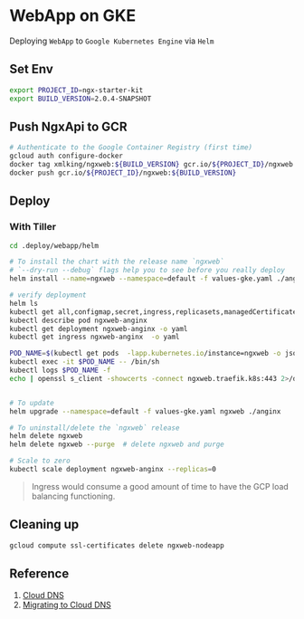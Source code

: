 # WebApp on GKE

Deploying `WebApp` to `Google Kubernetes Engine` via `Helm`

## Set Env

```bash
export PROJECT_ID=ngx-starter-kit
export BUILD_VERSION=2.0.4-SNAPSHOT
```

## Push NgxApi to GCR

```bash
# Authenticate to the Google Container Registry (first time)
gcloud auth configure-docker
docker tag xmlking/ngxweb:${BUILD_VERSION} gcr.io/${PROJECT_ID}/ngxweb:${BUILD_VERSION}
docker push gcr.io/${PROJECT_ID}/ngxweb:${BUILD_VERSION}
```

## Deploy

### With Tiller

```bash
cd .deploy/webapp/helm

# To install the chart with the release name `ngxweb`
# `--dry-run --debug` flags help you to see before you really deploy
helm install --name=ngxweb --namespace=default -f values-gke.yaml ./anginx

# verify deployment
helm ls
kubectl get all,configmap,secret,ingress,replicasets,managedCertificate -lapp.kubernetes.io/instance=ngxweb
kubectl describe pod ngxweb-anginx
kubectl get deployment ngxweb-anginx -o yaml
kubectl get ingress ngxweb-anginx  -o yaml

POD_NAME=$(kubectl get pods  -lapp.kubernetes.io/instance=ngxweb -o jsonpath='{.items[0].metadata.name}')
kubectl exec -it $POD_NAME -- /bin/sh
kubectl logs $POD_NAME -f
echo | openssl s_client -showcerts -connect ngxweb.traefik.k8s:443 2>/dev/null


# To update
helm upgrade --namespace=default -f values-gke.yaml ngxweb ./anginx

# To uninstall/delete the `ngxweb` release
helm delete ngxweb
helm delete ngxweb --purge  # delete ngxweb and purge

# Scale to zero
kubectl scale deployment ngxweb-anginx --replicas=0
```

> Ingress would consume a good amount of time to have the GCP load balancing functioning.

## Cleaning up

```bash
gcloud compute ssl-certificates delete ngxweb-nodeapp
```

## Reference

1. [Cloud DNS](https://cloud.google.com/dns/records/)
1. [Migrating to Cloud DNS](https://cloud.google.com/dns/docs/migrating)
